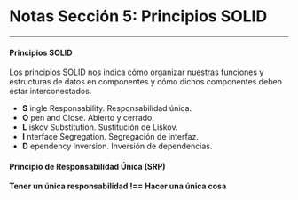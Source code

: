 # Notas Sección 5: Principios SOLID
___

#### Principios SOLID

Los principios SOLID nos indica cómo organizar nuestras funciones y estructuras de datos en componentes y cómo dichos componentes deben estar interconectados.

- __S__ ingle Responsability. Responsabilidad única. 
- __O__ pen and Close. Abierto y cerrado. 
- __L__ iskov Substitution. Sustitución de Liskov. 
- __I__ nterface Segregation. Segregación de interfaz. 
- __D__ ependency Inversion. Inversión de dependencias.

#### Principio de Responsabilidad Única (SRP)

__Tener un única responsabilidad !== Hacer una única cosa__